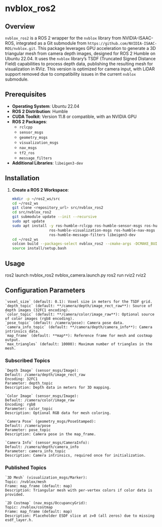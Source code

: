 # nvblox_ros2

## Overview

`nvblox_ros2` is a ROS 2 wrapper for the `nvblox` library from NVIDIA-ISAAC-ROS, integrated as a Git submodule from `https://github.com/NVIDIA-ISAAC-ROS/nvblox.git`. This package leverages GPU acceleration to generate a 3D triangular mesh from camera depth images, designed for ROS 2 Humble on Ubuntu 22.04. It uses the `nvblox` library’s TSDF (Truncated Signed Distance Field) capabilities to process depth data, publishing the resulting mesh for visualization in RViz. This version is optimized for camera input, with LiDAR support removed due to compatibility issues in the current `nvblox` submodule.

## Prerequisites

- **Operating System**: Ubuntu 22.04
- **ROS 2 Distribution**: Humble
- **CUDA Toolkit**: Version 11.8 or compatible, with an NVIDIA GPU
- **ROS 2 Packages**:
  - `rclcpp`
  - `sensor_msgs`
  - `geometry_msgs`
  - `visualization_msgs`
  - `nav_msgs`
  - `tf2_ros`
  - `message_filters`
- **Additional Libraries**: `libeigen3-dev`

## Installation

1. **Create a ROS 2 Workspace**:
   ```bash
   mkdir -p ~/ros2_ws/src
   cd ~/ros2_ws
   git clone <repository_url> src/nvblox_ros2
   cd src/nvblox_ros2
   git submodule update --init --recursive
   sudo apt update
   sudo apt install -y ros-humble-rclcpp ros-humble-sensor-msgs ros-humble-geometry-msgs \
                    ros-humble-visualization-msgs ros-humble-nav-msgs ros-humble-tf2-ros \
                    ros-humble-message-filters libeigen3-dev
   cd ~/ros2_ws
   colcon build --packages-select nvblox_ros2 --cmake-args -DCMAKE_BUILD_TYPE=Release
   source install/setup.bash
   ```
## Usage

   ros2 launch nvblox_ros2 nvblox_camera.launch.py
   ros2 run rviz2 rviz2
   
## Configuration Parameters
```
`voxel_size` (default: 0.1): Voxel size in meters for the TSDF grid.
`depth_topic` (default: **/camera/depth/image_rect_raw**): Source of depth images (32FC1 encoding).
`color_topic` (default: **/camera/color/image_raw**): Optional source of color images (rgb8 encoding).
`pose_topic` (default: /camera/pose): Camera pose data.
`camera_info_topic` (default: **/camera/depth/camera_info**): Camera intrinsics data.
`map_frame` (default: **map**): Reference frame for mesh and costmap output.
`max_triangles` (default: 10000): Maximum number of triangles in the mesh.
```

### Subscribed Topics
```
`Depth Image` (sensor_msgs/Image):
Default: /camera/depth/image_rect_raw
Encoding: 32FC1
Parameter: depth_topic
Description: Depth data in meters for 3D mapping.

`Color Image` (sensor_msgs/Image):
Default: /camera/color/image_raw
Encoding: rgb8
Parameter: color_topic
Description: Optional RGB data for mesh coloring.

`Camera Pose` (geometry_msgs/PoseStamped):
Default: /camera/pose
Parameter: pose_topic
Description: Camera pose in the map_frame.

`Camera Info` (sensor_msgs/CameraInfo):
Default: /camera/depth/camera_info
Parameter: camera_info_topic
Description: Camera intrinsics, required once for initialization.
```
### Published Topics
```
`3D Mesh` (visualization_msgs/Marker):
Topic: /nvblox/mesh
Frame: map_frame (default: map)
Description: Triangular mesh with per-vertex colors if color data is provided.

`2D Costmap` (nav_msgs/OccupancyGrid):
Topic: /nvblox/costmap
Frame: map_frame (default: map)
Description: Placeholder ESDF slice at z=0 (all zeros) due to missing esdf_layer.h.
```

